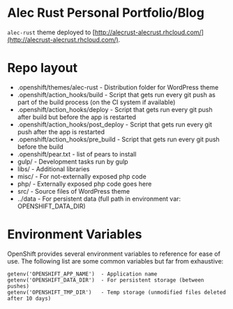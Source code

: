 Alec Rust Personal Portfolio/Blog
=================================

`alec-rust` theme deployed to [http://alecrust-alecrust.rhcloud.com/](http://alecrust-alecrust.rhcloud.com/).

Repo layout
===========
- .openshift/themes/alec-rust - Distribution folder for WordPress theme
- .openshift/action_hooks/build - Script that gets run every git push as part of the build process (on the CI system if available)
- .openshift/action_hooks/deploy - Script that gets run every git push after build but before the app is restarted
- .openshift/action_hooks/post_deploy - Script that gets run every git push after the app is restarted
- .openshift/action_hooks/pre_build - Script that gets run every git push before the build
- .openshift/pear.txt - list of pears to install
- gulp/ - Development tasks run by gulp
- libs/ - Additional libraries
- misc/ - For not-externally exposed php code
- php/ - Externally exposed php code goes here
- src/ - Source files of WordPress theme
- ../data - For persistent data (full path in environment var: OPENSHIFT_DATA_DIR)

Environment Variables
=====================

OpenShift provides several environment variables to reference for ease
of use.  The following list are some common variables but far from exhaustive:

    getenv('OPENSHIFT_APP_NAME')  - Application name
    getenv('OPENSHIFT_DATA_DIR')  - For persistent storage (between pushes)
    getenv('OPENSHIFT_TMP_DIR')   - Temp storage (unmodified files deleted after 10 days)

